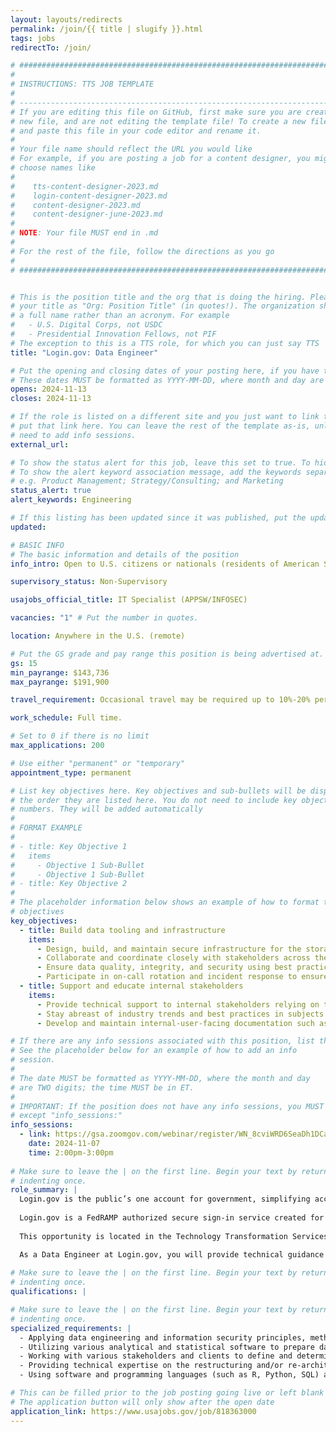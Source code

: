 ```yaml
---
layout: layouts/redirects
permalink: /join/{{ title | slugify }}.html
tags: jobs
redirectTo: /join/

# ###############################################################################
#                                                                              #
# INSTRUCTIONS: TTS JOB TEMPLATE                                               #
#                                                                              #
# -----------------------------------------------------------------------------#
# If you are editing this file on GitHub, first make sure you are creating a   #
# new file, and are not editing the template file! To create a new file, copy  #
# and paste this file in your code editor and rename it.                       #
#                                                                              #
# Your file name should reflect the URL you would like                         #
# For example, if you are posting a job for a content designer, you might      #
# choose names like                                                            #
#                                                                              #
#    tts-content-designer-2023.md                                              #
#    login-content-designer-2023.md                                            #
#    content-designer-2023.md                                                  #
#    content-designer-june-2023.md                                             #
#                                                                              #
# NOTE: Your file MUST end in .md                                              #
#                                                                              #
# For the rest of the file, follow the directions as you go                    #
#                                                                              #
# ###############################################################################


# This is the position title and the org that is doing the hiring. Please format
# your title as "Org: Position Title" (in quotes!). The organization should be
# a full name rather than an acronym. For example
#   - U.S. Digital Corps, not USDC
#   - Presidential Innovation Fellows, not PIF
# The exception to this is a TTS role, for which you can just say TTS
title: "Login.gov: Data Engineer"

# Put the opening and closing dates of your posting here, if you have them
# These dates MUST be formatted as YYYY-MM-DD, where month and day are 2-digits
opens: 2024-11-13
closes: 2024-11-13

# If the role is listed on a different site and you just want to link to it,
# put that link here. You can leave the rest of the template as-is, unless you 
# need to add info sessions.
external_url:

# To show the status alert for this job, leave this set to true. To hide it, change to false
# To show the alert keyword association message, add the keywords separated by a semi-colon
# e.g. Product Management; Strategy/Consulting; and Marketing
status_alert: true
alert_keywords: Engineering

# If this listing has been updated since it was published, put the updated date below in YYYY-MM-DD format.
updated:

# BASIC INFO
# The basic information and details of the position
info_intro: Open to U.S. citizens or nationals (residents of American Samoa and Swains Island). Subject to background check.

supervisory_status: Non-Supervisory

usajobs_official_title: IT Specialist (APPSW/INFOSEC)

vacancies: "1" # Put the number in quotes.

location: Anywhere in the U.S. (remote)

# Put the GS grade and pay range this position is being advertised at. For SES positions, set the value of gs to SES.
gs: 15
min_payrange: $143,736
max_payrange: $191,900

travel_requirement: Occasional travel may be required up to 10%-20% per year.

work_schedule: Full time.

# Set to 0 if there is no limit
max_applications: 200

# Use either "permanent" or "temporary"
appointment_type: permanent

# List key objectives here. Key objectives and sub-bullets will be displayed in
# the order they are listed here. You do not need to include key objective
# numbers. They will be added automatically
#
# FORMAT EXAMPLE
# 
# - title: Key Objective 1
#   items 
#     - Objective 1 Sub-Bullet
#     - Objective 1 Sub-Bullet
# - title: Key Objective 2
#
# The placeholder information below shows an example of how to format the key
# objectives
key_objectives:
  - title: Build data tooling and infrastructure
    items:
      - Design, build, and maintain secure infrastructure for the storage of PII and other sensitive data in support of the entire Login.gov program
      - Collaborate and coordinate closely with stakeholders across the organization, including delivery, platform engineering, security, anti-fraud, and compliance to ensure that the tools provided support their requirements for decision making and adjudication.
      - Ensure data quality, integrity, and security using best practices from government and the private sector.
      - Participate in on-call rotation and incident response to ensure data tools maintain a high level of availability.
  - title: Support and educate internal stakeholders
    items:
      - Provide technical support to internal stakeholders relying on the data products you develop and maintain.
      - Stay abreast of industry trends and best practices in subjects such as data engineering and encryption. Evangelize consistent, iterative improvements to Login.gov’s overall data policies and posture.
      - Develop and maintain internal-user-facing documentation such as data dictionaries, common query libraries, and design documents.

# If there are any info sessions associated with this position, list them here
# See the placeholder below for an example of how to add an info
# session. 
# 
# The date MUST be formatted as YYYY-MM-DD, where the month and day
# are TWO digits; the time MUST be in ET.
#
# IMPORTANT: If the position does not have any info sessions, you MUST delete everything
# except "info_sessions:"
info_sessions:
  - link: https://gsa.zoomgov.com/webinar/register/WN_8cviWRD6SeaDh1DCa6cEDg#/registration
    date: 2024-11-07
    time: 2:00pm-3:00pm
    
# Make sure to leave the | on the first line. Begin your text by returning to the next line and
# indenting once.
role_summary: |
  Login.gov is the public’s one account for government, simplifying access to government benefits and services for members of the public by enabling them to reuse one secure account across government agencies, and improving the security of government systems by enabling agencies to leverage a shared technology service to provide strong authentication and identity verification services to their customers. We focus on the complexities of digital identity authentication for the public, so agencies can focus on their mission.
 
  Login.gov is a FedRAMP authorized secure sign-in service created for the public to access participating government agency sites, products, and services. At its core, Login.gov is both an authentication and identity verification service and is now available to all levels of government: federal, state, and local. We're helping people access essential public services and benefits securely, privately, and seamlessly. 
  
  This opportunity is located in the Technology Transformation Services (TTS) Solutions Division’s Login.gov team. The Login.gov team is a remote organization and is composed of experts across product development, software engineering, cybersecurity, and platform engineering. 

  As a Data Engineer at Login.gov, you will provide technical guidance and lead implementation on a cross-functional team building out new, secure data products in support of a diverse set of stakeholders on the Login.gov program, including delivery, security, anti-fraud, and compliance functions. You will work closely with other members of the delivery team, including product, UX, and other engineers to define, implement, and maintain data tooling and infrastructure such as data warehousing solutions, ETL pipelines, data quality tools, and dashboard and reporting tools.
  
# Make sure to leave the | on the first line. Begin your text by returning to the next line and
# indenting once.
qualifications: |

# Make sure to leave the | on the first line. Begin your text by returning to the next line and
# indenting once.
specialized_requirements: |
  - Applying data engineering and information security principles, methods, standards, and practices to program operations.
  - Utilizing various analytical and statistical software to prepare data for analysis and clean data to include from structured/semi-structured/unstructured sources.
  - Working with various stakeholders and clients to define and determine the appropriate data services or tools requirements for projects.
  - Providing technical expertise on the restructuring and/or re-architecting of program data collection storage to assess potential threats, vulnerabilities, and risks.
  - Using software and programming languages (such as R, Python, SQL) and other tools to conduct operational data engineering functions.

# This can be filled prior to the job posting going live or left blank #
# The application button will only show after the open date            #
application_link: https://www.usajobs.gov/job/818363000
---
```

